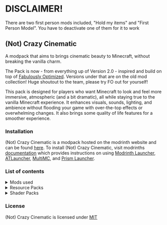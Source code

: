 # DISCLAIMER!

There are two first person mods included, "Hold my items" and "First Person Model". You have to deactivate one of them for it to work

## (Not) Crazy Cinematic 

A modpack that aims to brings cinematic beauty to Minecraft, without breaking the vanilla charm.

The Pack is now - from everything up of Version 2.0 - inspired and build on top of [Fabulously Optimized](https://modrinth.com/project/1KVo5zza). Versions under that are on the old mod collection!
Huge shoutout to the team, please try FO out for yourself!

This pack is designed for players who want Minecraft to look and feel more immersive, atmospheric (and a bit dramatic), all while staying true to the vanilla Minecraft experience. It enhances visuals, sounds, lighting, and ambience without flooding your game with over-the-top effects or overwhelming changes.
It also brings some quality of life features for a smoother experience.

### Installation
(Not) Crazy Cinematic is a modpack hosted on the modrinth website and can be found [here](https://modrinth.com/project/(not)-crazy-cinematic). To install (Not) Crazy Cinematic, visit modrinths [documentation](https://docs.modrinth.com/docs/modpacks/playing_modpacks/) which provides instructions on using [Modrinth Launcher](https://modrinth.com/app), [ATLauncher](https://atlauncher.com/about), [MultiMC](https://multimc.org/), and [Prism Launcher](https://prismlauncher.org/).

### List of contents
<details>
      <summary>Mods used</summary>
        <ul>
	<li><a href="https://modrinth.com/mod/zV5r3pPn">3d-Skin-Layers</a></li>
	<li><a href="https://modrinth.com/mod/TWsbC6jW">Additional Structures</a></li>
	<li><a href="https://modrinth.com/mod/9NM0dXub">Advancement Plaques</a></li>
	<li><a href="https://modrinth.com/mod/Gi02250Z">Almanac</a></li>
	<li><a href="https://modrinth.com/mod/fM515JnW">AmbientSounds</a></li>
	<li><a href="https://modrinth.com/mod/wXiGiyGX">Amplified Nether</a></li>
	<li><a href="https://modrinth.com/mod/EsAfCjCV">AppleSkin</a></li>
	<li><a href="https://modrinth.com/mod/lhGA9TYQ">Architectury</a></li>
	<li><a href="https://modrinth.com/mod/temczoTQ">Auto HUD</a></li>
	<li><a href="https://modrinth.com/mod/1jvt7RTc">Axes Are Weapons</a></li>
	<li><a href="https://modrinth.com/mod/g96Z4WVZ">BadOptimizations</a></li>
	<li><a href="https://mods.twelveiterations.com/">Balm</a></li>
	<li><a href="https://modrinth.com/mod/Q2OqKxDG">Better Advancements</a></li>
	<li><a href="https://modrinth.com/mod/kqJFAPU9">Better Mount HUD</a></li>
	<li><a href="https://modrinth.com/mod/MS1ZMyR7">Better Ping Display</a></li>
	<li><a href="https://modrinth.com/mod/G1s2WpNo">Better Third Person</a></li>
	<li><a href="https://modrinth.com/mod/8shC1gFX">BetterF3</a></li>
	<li><a href="https://modrinth.com/mod/m5T5xmUy">BetterGrassify</a></li>
	<li><a href="https://modrinth.com/mod/Lvv4SHrK">BetterThanMending</a></li>
	<li><a href="https://modrinth.com/mod/lO3s8hjs">Bridging Mod</a></li>
	<li><a href="https://modrinth.com/mod/IwCkru1D">CICADA</a></li>
	<li><a href="https://modrinth.com/mod/rrwQMaWQ">Camera Utils</a></li>
	<li><a href="https://modrinth.com/mod/m0oRwcZx">CameraOverhaul</a></li>
	<li><a href="https://modrinth.com/mod/89Wsn8GD">Capes</a></li>
	<li><a href="https://modrinth.com/mod/joEfVgkn">Carry On</a></li>
	<li><a href="https://modrinth.com/mod/3azQ6p0W">Cherished Worlds</a></li>
	<li><a href="https://modrinth.com/mod/fgmhI8kH">ChoiceTheorem's Overhauled Village</a></li>
	<li><a href="https://modrinth.com/mod/9s6osm5g">Cloth Config v17</a></li>
	<li><a href="https://modrinth.com/mod/Wnxd13zP">Clumps</a></li>
	<li><a href="https://modrinth.com/mod/dQcfqGbl">Cobweb</a></li>
	<li><a href="https://modrinth.com/mod/e0M1UDsY">Collective</a></li>
	<li><a href="https://modrinth.com/mod/Iv3kcKZn">Combat Nouveau</a></li>
	<li><a href="https://modrinth.com/mod/VSNURh3q">Concurrent Chunk Management Engine</a></li>
	<li><a href="https://modrinth.com/mod/1IjD5062">Continuity</a></li>
	<li><a href="https://modrinth.com/mod/DOUdJVEm">Controlify</a></li>
	<li><a href="https://modrinth.com/mod/rLLJ1OZM">CoroUtil</a></li>
	<li><a href="https://modrinth.com/mod/OsZiaDHq">CreativeCore</a></li>
	<li><a href="https://modrinth.com/mod/ETlrkaYF">Cubes Without Borders</a></li>
	<li><a href="https://modrinth.com/mod/Dk6su9JN">Cut Through</a></li>
	<li><a href="https://modrinth.com/mod/QwxR6Gcd">Debugify</a></li>
	<li><a href="https://modrinth.com/mod/HdwRs3kc">Disable Custom Worlds Advice</a></li>
	<li><a href="https://modrinth.com/mod/uCdwusMi">Distant Horizons</a></li>
	<li><a href="https://modrinth.com/mod/6FtRfnLg">Do a Barrel Roll</a></li>
	<li><a href="https://modrinth.com/mod/tpehi7ww">Dungeons and Taverns</a></li>
	<li><a href="https://modrinth.com/mod/LQ3K71Q1">Dynamic FPS</a></li>
	<li><a href="https://modrinth.com/mod/OZBR5JT5">Easy Anvils</a></li>
	<li><a href="https://modrinth.com/mod/3hqwGCUB">Easy Elytra Takeoff</a></li>
	<li><a href="https://modrinth.com/mod/9hx3AbJM">Easy Magic</a></li>
	<li><a href="https://modrinth.com/mod/OVuFYfre">Enhanced Block Entities</a></li>
	<li><a href="https://modrinth.com/mod/KjL0jE2w">EnhancedVisuals</a></li>
	<li><a href="https://modrinth.com/mod/4I1XuqiY">Entity Model Features</a></li>
	<li><a href="https://modrinth.com/mod/BVzZfTc1">Entity Texture Features</a></li>
	<li><a href="https://modrinth.com/mod/NNAgCjsB">EntityCulling</a></li>
	<li><a href="https://modrinth.com/mod/P7dR8mSH">Fabric API</a></li>
	<li><a href="https://modrinth.com/mod/Ha28R6CL">Fabric Language Kotlin</a></li>
	<li><a href="https://modrinth.com/mod/3qsfQtE9">Fabrishot</a></li>
	<li><a href="https://modrinth.com/mod/WhbRG4iK">Falling Leaves</a></li>
	<li><a href="https://modrinth.com/mod/Fb4jn8m6">FallingTree</a></li>
	<li><a href="https://modrinth.com/mod/x1hIzbuY">FastQuit</a></li>
	<li><a href="https://modrinth.com/mod/uXXizFIs">FerriteCore</a></li>
	<li><a href="https://modrinth.com/mod/H5XMjpHi">FirstPerson</a></li>
	<li><a href="https://modrinth.com/mod/ohNO6lps">Forge Config API Port</a></li>
	<li><a href="https://modrinth.com/mod/POQ2i9zu">Friends&amp;Foes</a></li>
	<li><a href="https://modrinth.com/mod/tEcWzCZz">Held Item Info</a></li>
	<li><a href="https://modrinth.com/mod/cVNW5lr6">Highlighter</a></li>
	<li><a href="https://modrinth.com/mod/AP8rDDLS">Hold My Items</a></li>
	<li><a href="https://modrinth.com/mod/IrrG0G8l">HorseBuff</a></li>
	<li><a href="https://modrinth.com/mod/5faXoLqX">Iceberg</a></li>
	<li><a href="https://modrinth.com/mod/5ZwdcRci">ImmediatelyFast</a></li>
	<li><a href="https://modrinth.com/mod/uKjKoMsj">Immersive Thunder</a></li>
	<li><a href="https://modrinth.com/mod/REfW2AEX">InvMove</a></li>
	<li><a href="https://modrinth.com/mod/YL57xq9U">Iris</a></li>
	<li><a href="https://modrinth.com/mod/nvQzSEkH">Jade</a></li>
	<li><a href="https://modrinth.com/mod/IYY9Siz8">JamLib</a></li>
	<li><a href="https://modrinth.com/mod/yBW8D80W">LambDynamicLights</a></li>
	<li><a href="https://modrinth.com/mod/uLbm7CG6">Language Reload</a></li>
	<li><a href="https://modrinth.com/mod/atHH8NyV">Legendary Tooltips</a></li>
	<li><a href="https://modrinth.com/mod/vE2FN5qn">Let Me Despawn</a></li>
	<li><a href="https://modrinth.com/mod/gvQqBUqZ">Lithium</a></li>
	<li><a href="https://modrinth.com/mod/XaDC71GB">Lithostitched</a></li>
	<li><a href="https://modrinth.com/mod/SNVQ2c0g">M.R.U</a></li>
	<li><a href="https://modrinth.com/mod/x9BrsVME">MacOS Input Fixes</a></li>
	<li><a href="https://modrinth.com/mod/qJDfP7WN">Main Menu Credits</a></li>
	<li><a href="https://modrinth.com/mod/gPCdW0Wr">Make Bubbles Pop</a></li>
	<li><a href="https://modrinth.com/mod/sGmHWmeL">MixinTrace</a></li>
	<li><a href="https://modrinth.com/mod/mOgUt4GM">Mod Menu</a></li>
	<li><a href="https://modrinth.com/mod/QdG47OkI">Model Gap Fix</a></li>
	<li><a href="https://modrinth.com/mod/nmDcB62a">ModernFix</a></li>
	<li><a href="https://modrinth.com/mod/r4PuRGfV">Moog's End Structures</a></li>
	<li><a href="https://modrinth.com/mod/nGUXvjTa">Moog's Nether Structures</a></li>
	<li><a href="https://modrinth.com/mod/OQAgZMH1">Moog's Voyager Structures</a></li>
	<li><a href="https://modrinth.com/mod/8qkXwOnk">More Chat History</a></li>
	<li><a href="https://modrinth.com/mod/51shyZVL">More Culling</a></li>
	<li><a href="https://modrinth.com/mod/HFlxNpln">MoreMcmeta</a></li>
	<li><a href="https://modrinth.com/mod/aC3cM3Vq">Mouse Tweaks</a></li>
	<li><a href="https://modrinth.com/mod/qQyHxfxd">No Chat Reports</a></li>
	<li><a href="https://modrinth.com/mod/KuNKN7d2">Noisium</a></li>
	<li><a href="https://modrinth.com/mod/MPCX6s5C">NotEnoughAnimations</a></li>
	<li><a href="https://modrinth.com/mod/RH2KUdKJ">OctoLib</a></li>
	<li><a href="https://modrinth.com/mod/JuksLGBQ">OptiGUI</a></li>
	<li><a href="https://modrinth.com/mod/pJogNFap">Paginated Advancements</a></li>
	<li><a href="https://modrinth.com/mod/nrikgvxm">Particle Rain</a></li>
	<li><a href="https://modrinth.com/mod/B1CcCd9h">Particular</a></li>
	<li><a href="https://modrinth.com/mod/P8STLvzB">Perception</a></li>
	<li><a href="https://modrinth.com/mod/KdJhOYVV">Philip`s Ruins</a></li>
	<li><a href="https://modrinth.com/mod/eXts2L7r">Placeholder API</a></li>
	<li><a href="https://modrinth.com/mod/gedNE4y2">Player Animator</a></li>
	<li><a href="https://www.curseforge.com/minecraft/mc-mods/polytone">Polytone</a></li>
	<li><a href="https://modrinth.com/mod/3qAYkBMB">Polytone</a></li>
	<li><a href="https://modrinth.com/mod/rcTfTZr3">Presence Footsteps</a></li>
	<li><a href="https://modrinth.com/mod/3IuO68q1">Puzzle</a></li>
	<li><a href="https://modrinth.com/mod/QAGBst4M">Puzzles Lib</a></li>
	<li><a href="https://modrinth.com/mod/Bh37bMuy">Reese's Sodium Options</a></li>
	<li><a href="https://modrinth.com/mod/ZP7xHXtw">Remove Reloading Screen</a></li>
	<li><a href="https://modrinth.com/mod/G1hIVOrD">Resourceful Lib</a></li>
	<li><a href="https://modrinth.com/mod/Cnejf5xM">Right Click Harvest</a></li>
	<li><a href="https://modrinth.com/mod/2M01OLQq">Shulker Box Tooltip</a></li>
	<li><a href="https://modrinth.com/mod/aTaCgKLW">Silk (All modules)</a></li>
	<li><a href="https://modrinth.com/mod/9eGKb6K1">Simple Voice Chat</a></li>
	<li><a href="https://modrinth.com/mod/CllP7wW0">Smooth Scroll</a></li>
	<li><a href="https://modrinth.com/mod/XVnUIUAQ">Snow Under Trees</a></li>
	<li><a href="https://modrinth.com/mod/AANobbMI">Sodium</a></li>
	<li><a href="https://modrinth.com/mod/PtjYWJkn">Sodium Extra</a></li>
	<li><a href="https://modrinth.com/mod/d6MhxwRo">Soul Fire'd</a></li>
	<li><a href="https://modrinth.com/mod/qyVF9oeo">Sound Physics Remastered</a></li>
	<li><a href="https://modrinth.com/mod/zrzYrlm0">Spawn Animations</a></li>
	<li><a href="https://modrinth.com/mod/6L3ydNi8">Starter Kit</a></li>
	<li><a href="https://modrinth.com/mod/lWDHr9jE">Tectonic</a></li>
	<li><a href="https://modrinth.com/mod/8oi3bsk5">Terralith</a></li>
	<li><a href="https://modrinth.com/mod/EEIwvQVo">Tidal Towns</a></li>
	<li><a href="https://modrinth.com/mod/sv9FlLct">Toggleable Item Frames</a></li>
	<li><a href="https://modrinth.com/mod/JtifUr64">Traveler's Titles</a></li>
	<li><a href="https://modrinth.com/mod/gWO6Zqey">Vanilla Refresh</a></li>
	<li><a href="https://modrinth.com/mod/OhduvhIc">Veinminer</a></li>
	<li><a href="https://modrinth.com/mod/gqRXDo8B">Villager Names</a></li>
	<li><a href="https://modrinth.com/mod/kfqD1JRw">Visual Workbench</a></li>
	<li><a href="https://modrinth.com/mod/rI0hvYcd">Visuality</a></li>
	<li><a href="https://modrinth.com/mod/qsSP2ZZ0">Voice Chat Interaction</a></li>
	<li><a href="https://modrinth.com/mod/dlNu0RQY">Wakes</a></li>
	<li><a href="https://modrinth.com/mod/AtB5mHky">What Are They Up To</a></li>
	<li><a href="https://modrinth.com/mod/qi1sj2da">YDM's Weapon Master</a></li>
	<li><a href="https://modrinth.com/mod/WwbubTsV">YOSBR</a></li>
	<li><a href="https://modrinth.com/mod/Ua7DFN59">YUNG's API</a></li>
	<li><a href="https://modrinth.com/mod/XNlO7sBv">YUNG's Better Desert Temples</a></li>
	<li><a href="https://modrinth.com/mod/o1C1Dkj5">YUNG's Better Dungeons</a></li>
	<li><a href="https://modrinth.com/mod/2BwBOmBQ">YUNG's Better End Island</a></li>
	<li><a href="https://modrinth.com/mod/z9Ve58Ih">YUNG's Better Jungle Temples</a></li>
	<li><a href="https://modrinth.com/mod/HjmxVlSr">YUNG's Better Mineshafts</a></li>
	<li><a href="https://modrinth.com/mod/Z2mXHnxP">YUNG's Better Nether Fortresses</a></li>
	<li><a href="https://modrinth.com/mod/3dT9sgt4">YUNG's Better Ocean Monuments</a></li>
	<li><a href="https://modrinth.com/mod/kidLKymU">YUNG's Better Strongholds</a></li>
	<li><a href="https://modrinth.com/mod/t5FRdP87">YUNG's Better Witch Huts</a></li>
	<li><a href="https://modrinth.com/mod/1eAoo2KR">YetAnotherConfigLib</a></li>
	<li><a href="https://modrinth.com/mod/w7ThoJFB">Zoomify</a></li>
	<li><a href="https://modrinth.com/mod/qANg5Jrr">e4mc</a></li>
	<li><a href="https://modrinth.com/mod/ccKDOlHs">oωo</a></li>
	<li><a href="https://modrinth.com/mod/1OE8wbN0">root project 'Prism'</a></li>
</ul>
    </details>
<details>
  <summary>Resource Packs</summary>
  <ul>
    <li><a href="https://modrinth.com/resourcepack/als-piglins-revamped">Al's Piglins Revamped</a></li>
    <li><a href="https://modrinth.com/resourcepack/als-piglins-revamped-x-fresh-animations">Al's Piglins Revamped x Fresh Animations"</a></li>
    <li><a href="https://modrinth.com/resourcepack/chat-reporting-helper">Chat Reporting Helper</a></li>
    <li><a href="https://modrinth.com/resourcepack/better-busy-leaves">Dronko's alternative bushy Leaves</a></li>
    <li><a href="https://modrinth.com/resourcepack/fancy-crops">Fancy Crops</a></li>
    <li><a href="https://modrinth.com/resourcepack/fresh-animations">Fresh Animations</a></li>
    <li><a href="https://modrinth.com/resourcepack/fresh-animations-extensions">Fresh Animations - Extentions</a></li>
    <li><a href="https://modrinth.com/resourcepack/tras-fresh-player">Fresh Moves</a></li>
    <li><a href="https://modrinth.com/resourcepack/spbr">SPBR</a></li>
    <li><a href="https://modrinth.com/resourcepack/translations-for-sodium">Translations for Sodium</a></li>
    <li><a href="https://modrinth.com/resourcepack/vanilla-mashup-pbr">Vanilla Mashup</a></li>
  </ul>
</details>
<details>
  <summary>Shader Packs</summary>
  <ul>
    <li><a href="https://modrinth.com/shader/bsl-shaders">BSL Shaders</a></li>
    <li><a href="https://modrinth.com/shader/complementary-unbound">Complementary Shadery (Unbound Style)</a></li>
  </ul>
  <h3>My options are directely in the modpack, but here are the links to them too!</h3>
  <ul>
    <li><a href="https://pastebin.com/VgD9MbSh">BSL Custom Settings</a></li>
    <li><a href="https://pastebin.com/HUV7F42j">Complementary Custom Settings</a></li>
  </ul>
</details>

### License
(Not) Crazy Cinematic is licensed under [MIT](LICENSE.md)
